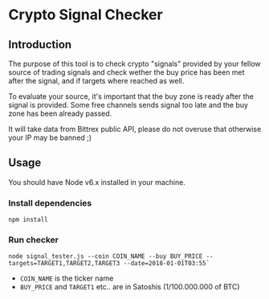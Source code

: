 # Crypto Signal Checker

## Introduction

The purpose of this tool is to check crypto "signals" provided by your fellow source of trading signals and check wether the buy price has been met after the signal, and if targets where reached as well.

To evaluate your source, it's important that the buy zone is ready after the signal is provided. Some free channels sends signal too late and the buy zone has been already passed.

It will take data from Bittrex public API, please do not overuse that otherwise your IP may be banned ;)
## Usage
You should have Node v6.x installed in your machine.

### Install dependencies

```
npm install
```

### Run checker

```
node signal_tester.js --coin COIN_NAME --buy BUY_PRICE --targets=TARGET1,TARGET2,TARGET3 --date=2018-01-01T03:55`
```

* `COIN_NAME` is the ticker name 
* `BUY_PRICE` and `TARGET1` etc.. are in Satoshis (1/100.000.000 of BTC)
